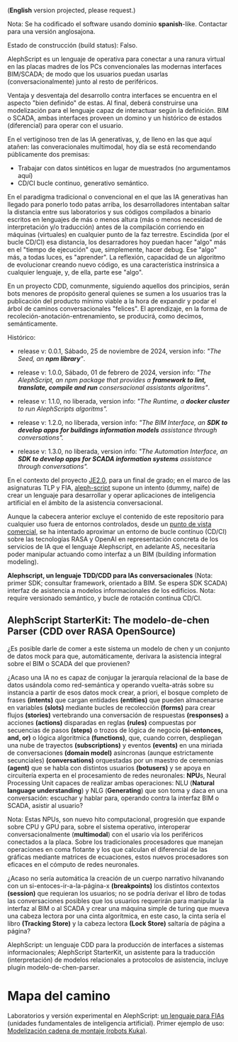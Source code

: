 (**English** version projected, please request.)

Nota: Se ha codificado el software usando dominio **spanish**-like. Contactar para una versión anglosajona.

Estado de construcción (build status): Falso.

AlephScript es un lenguaje de operativa para conectar a una ranura virtual en las placas madres de los PCs convencionales las modernas interfaces BIM/SCADA; de modo que los usuarios puedan usarlas (conversacionalmente) junto al resto de periféricos.

Ventaja y desventaja del desarrollo contra interfaces se encuentra en el aspecto "bien definido" de estas. Al final, deberá construirse una modelización para el lenguaje capaz de interactuar según la definición. BIM o SCADA, ambas interfaces proveen un domino y un histórico de estados (diferencial) para operar con el usuario.

En el vertiginoso tren de las IA generativas, y, de lleno en las que aquí atañen: las converacionales multimodal, hoy día se está recomendando públicamente dos premisas:

- Trabajar con datos sintéticos en lugar de muestrados (no argumentamos aquí)
- CD/CI bucle continuo, generativo semántico.

En el paradigma tradicional o convencional en el que las IA generativas han llegado para ponerlo todo patas arriba, los desarrolladores intentaban saltar la distancia entre sus laboratorios y sus códigos compilados a binario escritos en lenguajes de más o menos altura (más o menos necesidad de interpretación y/o traducción) antes de la compilación corriendo en máquinas (virtuales) en cualquier punto de la faz terrestre. Escindida (por el bucle CD/CI) esa distancia, los desarradores hoy puedan hacer "algo" más en el "tiempo de ejecución" que, simplemente, hacer debug. Ese "algo" más, a todas luces, es "aprender". La reflexión, capacidad de un algoritmo de evolucionar creando nuevo código, es una característica instrínsica a cualquier lenguaje, y, de ella, parte ese "algo".

En un proyecto CDD, comunmente, siguiendo aquellos dos principios, serán bots menores de propósito general quienes se sumen a los usuarios tras la publicación del producto mínimo viable a la hora de expandir y podar el árbol de caminos conversacionales "felices". El aprendizaje, en la forma de recoleción-anotación-entrenamiento, se producirá, como decimos, semánticamente.


Histórico:

- release v: 0.0.1, Sábado, 25 de noviembre de 2024, version info: *"The Seed, an **npm library**"*.

- release v: 1.0.0, Sábado, 01 de febrero de 2024, version info: *"The AlephScript, an npm package that provides a **framework to lint, translate, compile and run** consersacional assistants algoritms"*.

- release v: 1.1.0, no liberada, version info: *"The Runtime, a **docker cluster** to run AlephScripts algoritms".*

- release v: 1.2.0, no liberada, version info: *"The BIM Interface, an **SDK to develop apps for buildings information models** assistance through conversations".*

- release v: 1.3.0, no liberada, version info: *"The Automation Interface, an **SDK to develop apps for SCADA information systems** assistance through conversations".*

En el contexto del proyecto [JE2.0](https://jsanchezamai.github.io/je20/), para un final de grado; en el marco de las asignaturas TLP y FIA, [aleph-script](https://github.com/jsanchezamai/je20-aleph-script-language) supone un intento (dummy, naife) de crear un lenguaje para desarrollar y operar aplicaciones de inteligencia artificial en el ámbito de la asistencia conversacional.

Aunque la cabecera anterior excluye el contenido de este repositorio para cualquier uso fuera de entornos controlados, desde un [punto de vista comercial](./COMERCIAL.md), se ha intentado aproximar un entorno de bucle contínuo (CD/CI) sobre las tecnologías RASA y OpenAI en representación concreta de los servicios de IA que el lenguaje Alephscript, en adelante AS, necesitaría poder manipular actuando como interfaz a un BIM (building information modeling).

**Alephscript, un lenguaje TDD/CDD para IAs conversacionales** (Nota: primer SDK; consultar framework, orientado a BIM. Se espera SDK SCADA) interfaz de asistencia a modelos informacionales de los edificios. Nota: require versionado semántico, y bucle de rotación contínua CD/CI.




## AlephScript StarterKit: The modelo-de-chen Parser (CDD over RASA OpenSource)

¿Es posible darle de comer a este sistema un modelo de chen y un conjunto de datos mock para que, automáticamente, derivara la asistencia integral sobre el BIM o SCADA del que provienen?

¿Acaso una IA no es capaz de conjugar la jerarquía relacional de la base de datos usándola como red-semántica y operando vuelta-atrás sobre su instancia a partir de esos datos mock crear, a priori, el bosque completo de frases **(intents)** que cargan entidades **(entities)** que pueden almacenarse en variables **(slots)** mediante bucles de recolección **(forms)** para crear flujos **(stories)** vertebrando una conversación de respuestas **(responses)** a acciones **(actions)** disparadas en reglas **(rules)** compuestas por secuencias de pasos **(steps)** o trozos de lógica de negocio **(si-entonces, and, or)** o lógica algoritmica **(functions)**, que, cuando corren, despliegan una nube de trayectos **(subscriptions)** y eventos **(events)** en una miriada de conversaciones **(domain model)** asíncronas (aunque estrictamente secunciales) **(conversations)** orquestadas por un maestro de ceremonias **(agent)** que se habla con distintos usuarios **(botusers)** y se apoya en circuitería experta en el procesamiento de redes neuronales: **NPU**s, Neural Processing Unit capaces de realizar ambas operaciones: NLU (**Natural language understanding**) y NLG (**Generating**) que son toma y daca en una conversación: escuchar y hablar para, operando contra la interfaz BIM o SCADA, asistir al usuario?

Nota: Estas NPUs, son nuevo hito computacional, progresión que expande sobre CPU y GPU para, sobre el sistema operativo, interoperar conversacionalmente (**multimodal**) con el usario vía los periféricos conectados a la placa. Sobre los tradicionales procesadores que manejan operaciones en coma flotante y los que calculan el diferencial de las gráficas mediante matrices de ecuaciones, estos nuevos procesadores son eficaces en el cómputo de redes neuronales.

¿Acaso no sería automática la creación de un cuerpo narrativo hilvanando con un si-entoces-ir-a-la-página-x **(breakpoints)** los distintos contextos **(session)** que requieran los usuarios; no se podría derivar el libro de todas las conversaciones posibles que los usuarios requerirán para manipular la interfaz al BIM o al SCADA y crear una máquina simple de turing que mueva una cabeza lectora por una cinta algorítmica, en este caso, la cinta sería el libro **(Tracking Store)** y la cabeza lectora **(Lock Store)** saltaría de página a página?

AlephScript: un lenguaje CDD para la producción de interfaces a sistemas informacionales; AlephScript StarterKit, un asistente para la traducción (interpretación) de modelos relacionales a protocolos de asistencia, incluye plugin modelo-de-chen-parser. 

# Mapa del camino

Laboratorios y versión experimental en AlephScript: [un lenguaje para FIAs](https://github.com/jsanchezamai/je20-aleph-script-language/blob/alephscript_v0001/README_TECNICO.md) (unidades fundamentales de inteligencia artificial). Primer ejemplo de uso: [Modelización cadena de montaje (robots Kuka)](https://github.com/jsanchezamai/je20-aleph-script-language/blob/alephscript_v0001/src/FIA/aplicaciones/cadena/README.md).

